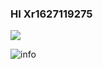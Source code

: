 ### HI Xr1627119275
![](https://visitor-badge.glitch.me/badge?page_id=xr1627119275)

![info](https://github-readme-stats.vercel.app/api?username=xr1627119275&show_icons=true&count_private=true&hide=prs&theme=default_repocard)
